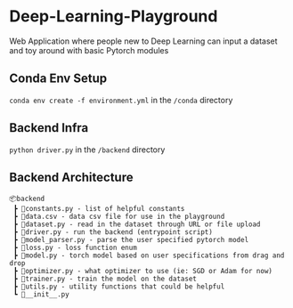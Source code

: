 # Deep-Learning-Playground
Web Application where people new to Deep Learning can input a dataset and toy around with basic Pytorch modules

## Conda Env Setup
`conda env create -f environment.yml` in the `/conda` directory

## Backend Infra
`python driver.py` in the `/backend` directory

## Backend Architecture
```
📦backend
 ┣ 📜constants.py - list of helpful constants
 ┣ 📜data.csv - data csv file for use in the playground
 ┣ 📜dataset.py - read in the dataset through URL or file upload
 ┣ 📜driver.py - run the backend (entrypoint script)
 ┣ 📜model_parser.py - parse the user specified pytorch model
 ┣ 📜loss.py - loss function enum
 ┣ 📜model.py - torch model based on user specifications from drag and drop
 ┣ 📜optimizer.py - what optimizer to use (ie: SGD or Adam for now)
 ┣ 📜trainer.py - train the model on the dataset
 ┣ 📜utils.py - utility functions that could be helpful
 ┗ 📜__init__.py
```


